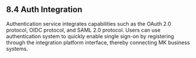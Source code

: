 ## 8.4 Auth Integration

Authentication service integrates capabilities such as the OAuth 2.0 protocol, OIDC protocol, and SAML 2.0 protocol. Users can use authentication system to quickly enable single sign-on by registering through the integration platform interface, thereby connecting MK business systems.
